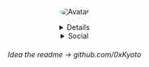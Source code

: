 <p align="center">
  <a>
<img src="https://cdn.discordapp.com/avatars/498036626249744384/31d19df4df62e6486779b287f398b1b8.png?size=256" alt="Avatar" style="border-radius: 75%;">

<details style='text-align: center;' align='center'>
  <summary> Info </summary>
    <p style="text-align: center;"align="center">------------------------------------------------------------</p>
  <p style="text-align: center;"align="center">I'm: 14</p></a>
  <p style="text-align: center;"align="center"></p>I live in: Czech Republic</a>
  <p style="text-align: center;"align="center">Doing mostly school</p></a>
  <p style="text-align: center;"align="center">------------------------------------------------------------</p>
</details>

<details style='text-align: center;' align='center'>
  <summary>Social</summary>
  <a href="https://twitter.com/Duchy_12"><p style="text-align: center;">Twitter</p></a>
  <a href="https://discord.com/users/498036626249744384"><p style="text-align: center;">Discord</p></a>
</details>

<h6 style='text-align: center;' align='center'> Idea the readme -> github.com/0xKyoto </h6>